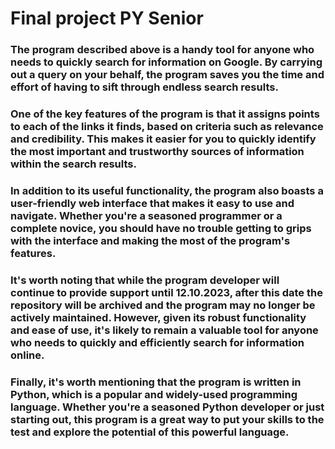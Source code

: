 # Final project PY Senior

### The program described above is a handy tool for anyone who needs to quickly search for information on Google. By carrying out a query on your behalf, the program saves you the time and effort of having to sift through endless search results.

### One of the key features of the program is that it assigns points to each of the links it finds, based on criteria such as relevance and credibility. This makes it easier for you to quickly identify the most important and trustworthy sources of information within the search results.

### In addition to its useful functionality, the program also boasts a user-friendly web interface that makes it easy to use and navigate. Whether you're a seasoned programmer or a complete novice, you should have no trouble getting to grips with the interface and making the most of the program's features.

### It's worth noting that while the program developer will continue to provide support until 12.10.2023, after this date the repository will be archived and the program may no longer be actively maintained. However, given its robust functionality and ease of use, it's likely to remain a valuable tool for anyone who needs to quickly and efficiently search for information online.

### Finally, it's worth mentioning that the program is written in Python, which is a popular and widely-used programming language. Whether you're a seasoned Python developer or just starting out, this program is a great way to put your skills to the test and explore the potential of this powerful language.
